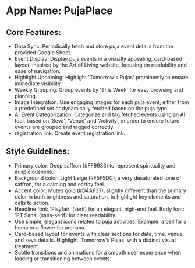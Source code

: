 # **App Name**: PujaPlace

## Core Features:

- Data Sync: Periodically fetch and store puja event details from the provided Google Sheet.
- Event Display: Display puja events in a visually appealing, card-based layout, inspired by the Art of Living website, focusing on readability and ease of navigation.
- Highlight Upcoming: Highlight 'Tomorrow's Pujas' prominently to ensure immediate visibility.
- Weekly Grouping: Group events by 'This Week' for easy browsing and planning.
- Image Integration: Use engaging images for each puja event, either from a predefined set or dynamically fetched based on the puja type.
- AI Event Categorization: Categorize and tag fetched events using an AI tool, based on 'Seva', 'Venue' and 'Activity', in order to ensure future events are grouped and tagged correctly.
- registration link: Create event registration link.

## Style Guidelines:

- Primary color: Deep saffron (#FF9933) to represent spirituality and auspiciousness.
- Background color: Light beige (#F5F5DC), a very desaturated tone of saffron, for a calming and earthy feel.
- Accent color: Muted gold (#D4AF37), slightly different than the primary color in both brightness and saturation, to highlight key elements and calls to action.
- Headline font: 'Playfair' (serif) for an elegant, high-end feel. Body font: 'PT Sans' (sans-serif) for clear readability.
- Use simple, elegant icons related to puja activities. Example: a bell for a homa or a flower for archana.
- Card-based layout for events with clear sections for date, time, venue, and seva details. Highlight 'Tomorrow's Pujas' with a distinct visual treatment.
- Subtle transitions and animations for a smooth user experience when loading or transitioning between events.